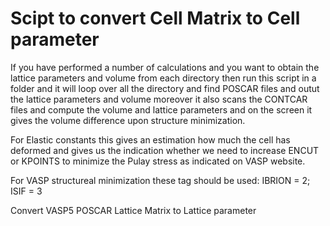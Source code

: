 # Scipt to convert Cell Matrix to Cell parameter

If you have performed a number of calculations and you want to obtain the lattice parameters and volume from each directory then run this script in a folder and it will loop over all the directory and find POSCAR files and outut the lattice parameters and volume moreover it also scans the CONTCAR files and compute the volume and lattice parameters and on the screen it gives the volume difference upon structure minimization. 

For Elastic constants this gives an estimation how much the cell has deformed and gives us the indication whether we need to increase ENCUT or KPOINTS to minimize the Pulay stress as indicated on VASP website.

For VASP structureal minimization these tag should be used:
IBRION = 2; ISIF = 3

Convert VASP5 POSCAR Lattice Matrix to Lattice parameter
